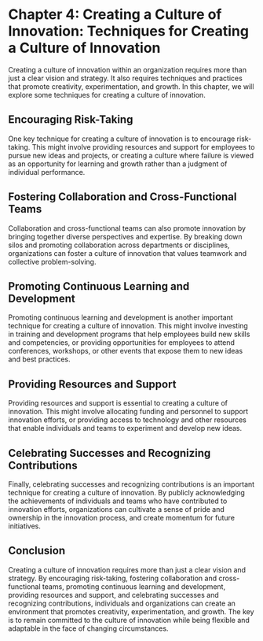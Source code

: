 Chapter 4: Creating a Culture of Innovation: Techniques for Creating a Culture of Innovation
============================================================================================

Creating a culture of innovation within an organization requires more than just a clear vision and strategy. It also requires techniques and practices that promote creativity, experimentation, and growth. In this chapter, we will explore some techniques for creating a culture of innovation.

Encouraging Risk-Taking
-----------------------

One key technique for creating a culture of innovation is to encourage risk-taking. This might involve providing resources and support for employees to pursue new ideas and projects, or creating a culture where failure is viewed as an opportunity for learning and growth rather than a judgment of individual performance.

Fostering Collaboration and Cross-Functional Teams
--------------------------------------------------

Collaboration and cross-functional teams can also promote innovation by bringing together diverse perspectives and expertise. By breaking down silos and promoting collaboration across departments or disciplines, organizations can foster a culture of innovation that values teamwork and collective problem-solving.

Promoting Continuous Learning and Development
---------------------------------------------

Promoting continuous learning and development is another important technique for creating a culture of innovation. This might involve investing in training and development programs that help employees build new skills and competencies, or providing opportunities for employees to attend conferences, workshops, or other events that expose them to new ideas and best practices.

Providing Resources and Support
-------------------------------

Providing resources and support is essential to creating a culture of innovation. This might involve allocating funding and personnel to support innovation efforts, or providing access to technology and other resources that enable individuals and teams to experiment and develop new ideas.

Celebrating Successes and Recognizing Contributions
---------------------------------------------------

Finally, celebrating successes and recognizing contributions is an important technique for creating a culture of innovation. By publicly acknowledging the achievements of individuals and teams who have contributed to innovation efforts, organizations can cultivate a sense of pride and ownership in the innovation process, and create momentum for future initiatives.

Conclusion
----------

Creating a culture of innovation requires more than just a clear vision and strategy. By encouraging risk-taking, fostering collaboration and cross-functional teams, promoting continuous learning and development, providing resources and support, and celebrating successes and recognizing contributions, individuals and organizations can create an environment that promotes creativity, experimentation, and growth. The key is to remain committed to the culture of innovation while being flexible and adaptable in the face of changing circumstances.
